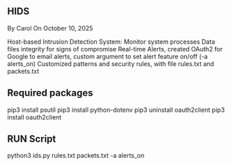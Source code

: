 ## HIDS
By Carol On
October 10, 2025

Host-based Intrusion Detection System:
Monitor system processes 
Data files integrity for signs of compromise
Real-time Alerts, created OAuth2 for Google to email alerts, custom argument to set alert feature on/off (-a alerts_on)
Customized patterns and security rules, with file rules.txt and packets.txt


## Required packages

pip3 install psutil
pip3 install python-dotenv
pip3 uninstall oauth2client
pip3 install oauth2client

## RUN Script
python3 ids.py rules.txt packets.txt -a alerts_on
